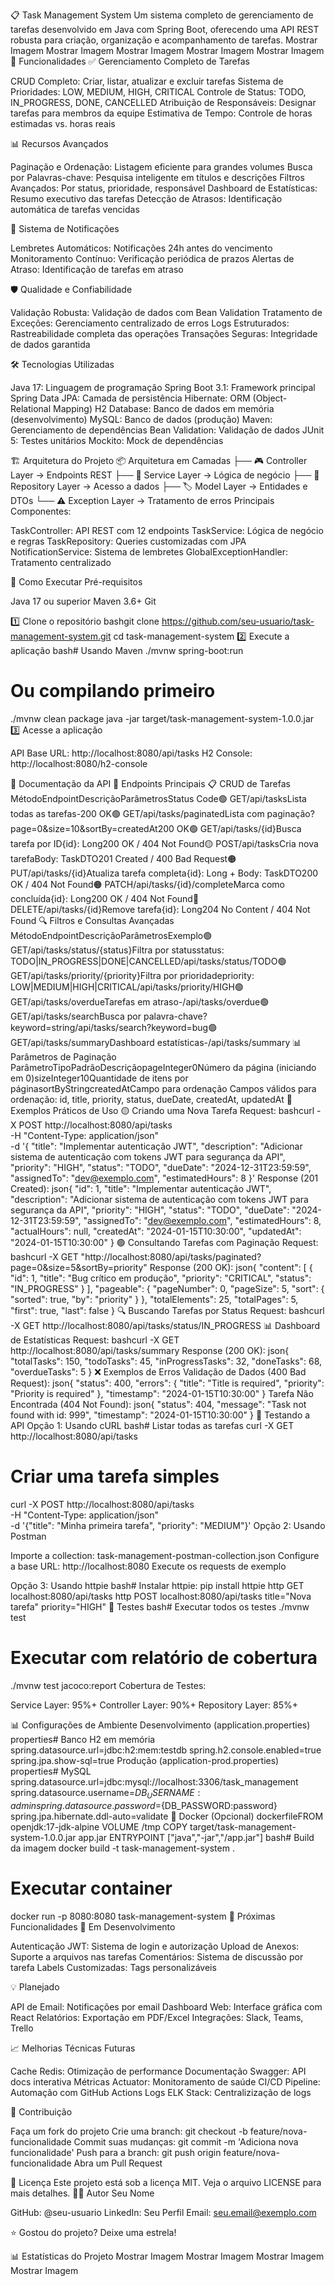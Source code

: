 📋 Task Management System
Um sistema completo de gerenciamento de tarefas desenvolvido em Java com Spring Boot, oferecendo uma API REST robusta para criação, organização e acompanhamento de tarefas.
Mostrar Imagem
Mostrar Imagem
Mostrar Imagem
Mostrar Imagem
Mostrar Imagem
🚀 Funcionalidades
✅ Gerenciamento Completo de Tarefas

CRUD Completo: Criar, listar, atualizar e excluir tarefas
Sistema de Prioridades: LOW, MEDIUM, HIGH, CRITICAL
Controle de Status: TODO, IN_PROGRESS, DONE, CANCELLED
Atribuição de Responsáveis: Designar tarefas para membros da equipe
Estimativa de Tempo: Controle de horas estimadas vs. horas reais

📊 Recursos Avançados

Paginação e Ordenação: Listagem eficiente para grandes volumes
Busca por Palavras-chave: Pesquisa inteligente em títulos e descrições
Filtros Avançados: Por status, prioridade, responsável
Dashboard de Estatísticas: Resumo executivo das tarefas
Detecção de Atrasos: Identificação automática de tarefas vencidas

🔔 Sistema de Notificações

Lembretes Automáticos: Notificações 24h antes do vencimento
Monitoramento Contínuo: Verificação periódica de prazos
Alertas de Atraso: Identificação de tarefas em atraso

🛡️ Qualidade e Confiabilidade

Validação Robusta: Validação de dados com Bean Validation
Tratamento de Exceções: Gerenciamento centralizado de erros
Logs Estruturados: Rastreabilidade completa das operações
Transações Seguras: Integridade de dados garantida

🛠️ Tecnologias Utilizadas

Java 17: Linguagem de programação
Spring Boot 3.1: Framework principal
Spring Data JPA: Camada de persistência
Hibernate: ORM (Object-Relational Mapping)
H2 Database: Banco de dados em memória (desenvolvimento)
MySQL: Banco de dados (produção)
Maven: Gerenciamento de dependências
Bean Validation: Validação de dados
JUnit 5: Testes unitários
Mockito: Mock de dependências

🏗️ Arquitetura do Projeto
📦 Arquitetura em Camadas
├── 🎮 Controller Layer    → Endpoints REST
├── 🔧 Service Layer       → Lógica de negócio
├── 💾 Repository Layer    → Acesso a dados
├── 🏷️ Model Layer         → Entidades e DTOs
└── ⚠️ Exception Layer    → Tratamento de erros
Principais Componentes:

TaskController: API REST com 12 endpoints
TaskService: Lógica de negócio e regras
TaskRepository: Queries customizadas com JPA
NotificationService: Sistema de lembretes
GlobalExceptionHandler: Tratamento centralizado

🚀 Como Executar
Pré-requisitos

Java 17 ou superior
Maven 3.6+
Git

1️⃣ Clone o repositório
bashgit clone https://github.com/seu-usuario/task-management-system.git
cd task-management-system
2️⃣ Execute a aplicação
bash# Usando Maven
./mvnw spring-boot:run

# Ou compilando primeiro
./mvnw clean package
java -jar target/task-management-system-1.0.0.jar
3️⃣ Acesse a aplicação

API Base URL: http://localhost:8080/api/tasks
H2 Console: http://localhost:8080/h2-console

📖 Documentação da API
🔗 Endpoints Principais
📋 CRUD de Tarefas
MétodoEndpointDescriçãoParâmetrosStatus Code🟢 GET/api/tasksLista todas as tarefas-200 OK🟢 GET/api/tasks/paginatedLista com paginação?page=0&size=10&sortBy=createdAt200 OK🟢 GET/api/tasks/{id}Busca tarefa por ID{id}: Long200 OK / 404 Not Found🟡 POST/api/tasksCria nova tarefaBody: TaskDTO201 Created / 400 Bad Request🟠 PUT/api/tasks/{id}Atualiza tarefa completa{id}: Long + Body: TaskDTO200 OK / 404 Not Found🟠 PATCH/api/tasks/{id}/completeMarca como concluída{id}: Long200 OK / 404 Not Found🔴 DELETE/api/tasks/{id}Remove tarefa{id}: Long204 No Content / 404 Not Found
🔍 Filtros e Consultas Avançadas
MétodoEndpointDescriçãoParâmetrosExemplo🟢 GET/api/tasks/status/{status}Filtra por statusstatus: TODO|IN_PROGRESS|DONE|CANCELLED/api/tasks/status/TODO🟢 GET/api/tasks/priority/{priority}Filtra por prioridadepriority: LOW|MEDIUM|HIGH|CRITICAL/api/tasks/priority/HIGH🟢 GET/api/tasks/overdueTarefas em atraso-/api/tasks/overdue🟢 GET/api/tasks/searchBusca por palavra-chave?keyword=string/api/tasks/search?keyword=bug🟢 GET/api/tasks/summaryDashboard estatísticas-/api/tasks/summary
📊 Parâmetros de Paginação
ParâmetroTipoPadrãoDescriçãopageInteger0Número da página (iniciando em 0)sizeInteger10Quantidade de itens por páginasortByStringcreatedAtCampo para ordenação
Campos válidos para ordenação: id, title, priority, status, dueDate, createdAt, updatedAt
📝 Exemplos Práticos de Uso
🟡 Criando uma Nova Tarefa
Request:
bashcurl -X POST http://localhost:8080/api/tasks \
  -H "Content-Type: application/json" \
  -d '{
    "title": "Implementar autenticação JWT",
    "description": "Adicionar sistema de autenticação com tokens JWT para segurança da API",
    "priority": "HIGH",
    "status": "TODO",
    "dueDate": "2024-12-31T23:59:59",
    "assignedTo": "dev@exemplo.com",
    "estimatedHours": 8
  }'
Response (201 Created):
json{
  "id": 1,
  "title": "Implementar autenticação JWT",
  "description": "Adicionar sistema de autenticação com tokens JWT para segurança da API",
  "priority": "HIGH",
  "status": "TODO",
  "dueDate": "2024-12-31T23:59:59",
  "assignedTo": "dev@exemplo.com",
  "estimatedHours": 8,
  "actualHours": null,
  "createdAt": "2024-01-15T10:30:00",
  "updatedAt": "2024-01-15T10:30:00"
}
🟢 Consultando Tarefas com Paginação
Request:
bashcurl -X GET "http://localhost:8080/api/tasks/paginated?page=0&size=5&sortBy=priority"
Response (200 OK):
json{
  "content": [
    {
      "id": 1,
      "title": "Bug crítico em produção",
      "priority": "CRITICAL",
      "status": "IN_PROGRESS"
    }
  ],
  "pageable": {
    "pageNumber": 0,
    "pageSize": 5,
    "sort": {
      "sorted": true,
      "by": "priority"
    }
  },
  "totalElements": 25,
  "totalPages": 5,
  "first": true,
  "last": false
}
🔍 Buscando Tarefas por Status
Request:
bashcurl -X GET http://localhost:8080/api/tasks/status/IN_PROGRESS
📊 Dashboard de Estatísticas
Request:
bashcurl -X GET http://localhost:8080/api/tasks/summary
Response (200 OK):
json{
  "totalTasks": 150,
  "todoTasks": 45,
  "inProgressTasks": 32,
  "doneTasks": 68,
  "overdueTasks": 5
}
❌ Exemplos de Erros
Validação de Dados (400 Bad Request):
json{
  "status": 400,
  "errors": {
    "title": "Title is required",
    "priority": "Priority is required"
  },
  "timestamp": "2024-01-15T10:30:00"
}
Tarefa Não Encontrada (404 Not Found):
json{
  "status": 404,
  "message": "Task not found with id: 999",
  "timestamp": "2024-01-15T10:30:00"
}
🎯 Testando a API
Opção 1: Usando cURL
bash# Listar todas as tarefas
curl -X GET http://localhost:8080/api/tasks

# Criar uma tarefa simples
curl -X POST http://localhost:8080/api/tasks \
  -H "Content-Type: application/json" \
  -d '{"title": "Minha primeira tarefa", "priority": "MEDIUM"}'
Opção 2: Usando Postman

Importe a collection: task-management-postman-collection.json
Configure a base URL: http://localhost:8080
Execute os requests de exemplo

Opção 3: Usando httpie
bash# Instalar httpie: pip install httpie
http GET localhost:8080/api/tasks
http POST localhost:8080/api/tasks title="Nova tarefa" priority="HIGH"
🧪 Testes
bash# Executar todos os testes
./mvnw test

# Executar com relatório de cobertura
./mvnw test jacoco:report
Cobertura de Testes:

Service Layer: 95%+
Controller Layer: 90%+
Repository Layer: 85%+

📊 Configurações de Ambiente
Desenvolvimento (application.properties)
properties# Banco H2 em memória
spring.datasource.url=jdbc:h2:mem:testdb
spring.h2.console.enabled=true
spring.jpa.show-sql=true
Produção (application-prod.properties)
properties# MySQL
spring.datasource.url=jdbc:mysql://localhost:3306/task_management
spring.datasource.username=${DB_USERNAME:admin}
spring.datasource.password=${DB_PASSWORD:password}
spring.jpa.hibernate.ddl-auto=validate
🐳 Docker (Opcional)
dockerfileFROM openjdk:17-jdk-alpine
VOLUME /tmp
COPY target/task-management-system-1.0.0.jar app.jar
ENTRYPOINT ["java","-jar","/app.jar"]
bash# Build da imagem
docker build -t task-management-system .

# Executar container
docker run -p 8080:8080 task-management-system
🔮 Próximas Funcionalidades
🚧 Em Desenvolvimento

 Autenticação JWT: Sistema de login e autorização
 Upload de Anexos: Suporte a arquivos nas tarefas
 Comentários: Sistema de discussão por tarefa
 Labels Customizadas: Tags personalizáveis

💡 Planejado

 API de Email: Notificações por email
 Dashboard Web: Interface gráfica com React
 Relatórios: Exportação em PDF/Excel
 Integrações: Slack, Teams, Trello

📈 Melhorias Técnicas Futuras

Cache Redis: Otimização de performance
Documentação Swagger: API docs interativa
Métricas Actuator: Monitoramento de saúde
CI/CD Pipeline: Automação com GitHub Actions
Logs ELK Stack: Centralizização de logs

🤝 Contribuição

Faça um fork do projeto
Crie uma branch: git checkout -b feature/nova-funcionalidade
Commit suas mudanças: git commit -m 'Adiciona nova funcionalidade'
Push para a branch: git push origin feature/nova-funcionalidade
Abra um Pull Request

📄 Licença
Este projeto está sob a licença MIT. Veja o arquivo LICENSE para mais detalhes.
👨‍💻 Autor
Seu Nome

GitHub: @seu-usuario
LinkedIn: Seu Perfil
Email: seu.email@exemplo.com


⭐ Gostou do projeto? Deixe uma estrela!

📊 Estatísticas do Projeto
Mostrar Imagem
Mostrar Imagem
Mostrar Imagem
Mostrar Imagem
